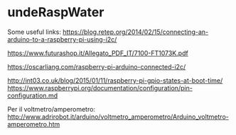 # undeRaspWater

Some useful links:
https://blog.retep.org/2014/02/15/connecting-an-arduino-to-a-raspberry-pi-using-i2c/

https://www.futurashop.it/Allegato_PDF_IT/7100-FT1073K.pdf

https://oscarliang.com/raspberry-pi-arduino-connected-i2c/


http://int03.co.uk/blog/2015/01/11/raspberry-pi-gpio-states-at-boot-time/
https://www.raspberrypi.org/documentation/configuration/pin-configuration.md


Per il voltmetro/amperometro:
http://www.adrirobot.it/arduino/voltmetro_amperometro/Arduino_voltmetro-amperometro.htm
